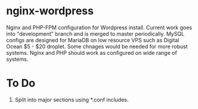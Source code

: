 nginx-wordpress
===============

Nginx and PHP-FPM configuration for Wordpress install. Current work goes into "development" branch and is merged to master periodically. MySQL configs are designed for MariaDB on low resource VPS such as Digital Ocean $5 - $20 droplet. Some chnages would be needed for more robust systems. Nginx and PHP should work as configured on wide range of systems.

To Do
=====

1. Split into major sections using *.conf includes.
